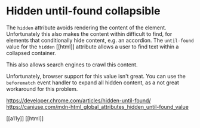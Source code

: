 # Hidden until-found collapsible

The `hidden` attribute avoids rendering the content of the element. Unfortunately this also makes the content within difficult to find, for elements that conditionally hide content, e.g. an accordion.
The `until-found` value for the `hidden` [[html]] attribute allows a user to find text within a collapsed container.

This also allows search engines to crawl this content.

Unfortunately, browser support for this value isn't great. You can use the `beforematch` event handler to expand all hidden content, as a not great workaround for this problem.

https://developer.chrome.com/articles/hidden-until-found/
https://caniuse.com/mdn-html_global_attributes_hidden_until-found_value

[[a11y]]
[[html]]